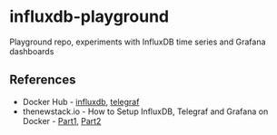 # influxdb-playground
Playground repo, experiments with InfluxDB time series and Grafana dashboards

## References
- Docker Hub - [influxdb](https://hub.docker.com/_/influxdb), [telegraf](https://hub.docker.com/_/telegraf)
- thenewstack.io - How to Setup InfluxDB, Telegraf and Grafana on Docker - 
  [Part1](https://thenewstack.io/how-to-setup-influxdb-telegraf-and-grafana-on-docker-part-1/),
  [Part2](https://thenewstack.io/how-to-setup-influxdb-telegraf-and-grafana-on-docker-part-2/)
